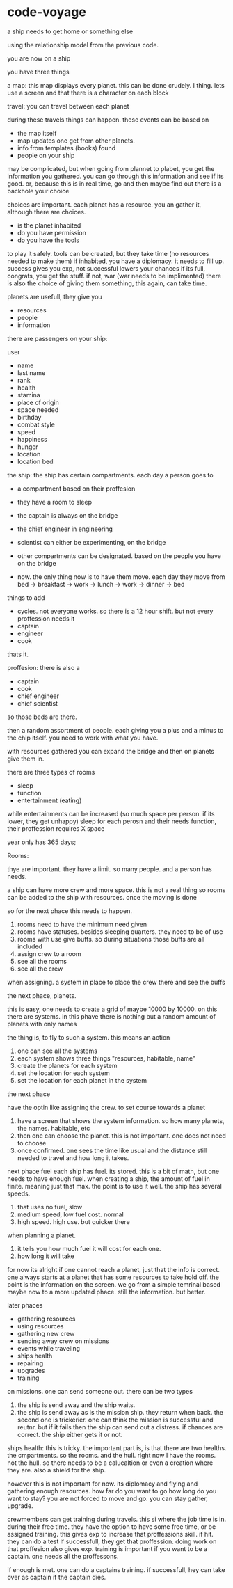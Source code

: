 # code-voyage
 a ship needs to get home or something else

using the relationship model from the previous code.

you are now on a ship

you have three things

a map: this map displays every planet. this can be done crudely. I thing. lets use a screen and that there is a character on each block

travel: you can travel between each planet

during these travels things can happen. these events can be based on
- the map itself
- map updates one get from other planets.
- info from templates (books) found
- people on your ship

may be complicated, but when going from plannet to plabet, you get the information you gathered.
you can go through this information and see if its good. or, because this is in real time, go and then maybe find out there is a backhole
your choice

choices are important. each planet has a resource. you an gather it, although there are choices.
- is the planet inhabited
- do you have permission
- do you have the tools

to play it safely. tools can be created, but they take time (no resources needed to make them)
if inhabited, you have a diplomacy. it needs to fill up. success gives you exp, not successful lowers your chances
if its full, congrats, you get the stuff. if not, war (war needs to be implimented)
there is also the choice of giving them something, this again, can take time.

planets are usefull, they give you
- resources
- people
- information

there are passengers on your ship: 

user
- name
- last name
- rank
- health
- stamina
- place of origin
- space needed
- birthday
- combat style
- speed
- happiness
- hunger
- location
- location bed

the ship: the ship has certain compartments. each day a person goes to
- a compartment based on their proffesion
- they have a room to sleep
- the captain is always on the bridge
- the chief engineer in engineering
- scientist can either be experimenting, on the bridge
- other compartments can be designated. based on the people you have on the bridge

- now. the only thing now is to have them move. each day they move from bed -> breakfast -> work -> lunch -> work -> dinner -> bed

things to add

- cycles. not everyone works. so there is a 12 hour shift. but not every proffession needs it
- captain
- engineer
- cook

thats it.

proffesion:
there is also a
- captain
- cook
- chief engineer
- chief scientist

so those beds are there.

then a random assortment of people. each giving you a plus and a minus to the chip itself. you need to work with what you have.

with resources gathered you can expand the bridge and then on planets give them in.

there are three types of rooms

- sleep
- function
- entertainment (eating)

while entertainments can be increased (so much space per person. if its lower, they get unhappy)
sleep for each perosn and their needs
function, their proffession requires X space

year only has 365 days;

Rooms:

thye are important. they have a limit. so many people. and a person has needs.

a ship can have more crew and more space. this is not a real thing so rooms can be added to the ship with resources. once the moving is done


so for the next phace this needs to happen.

1. rooms need to have the minimum need given
2. rooms have statuses. besides sleeping quarters. they need to be of use
3. rooms with use give buffs. so during situations those buffs are all included
4. assign crew to a room
5. see all the rooms
6. see all the crew

when assigning. a system in place to place the crew there and see the buffs

the next phace, planets.

this is easy, one needs to create a grid of maybe 10000 by 10000. on this
there are systems. in this phave there is nothing but a random amount of planets with only names

the thing is, to fly to such a system. this means an action

1. one can see all the systems
2. each system shows three things "resources, habitable, name"
3. create the planets for each system
4. set the location for each system
5. set the location for each planet in the system

the next phace

have the optin like assigning the crew. to set course towards a planet
1. have a screen that shows the system information. so how many planets, the names. habitable, etc
2. then one can choose the planet. this is not important. one does not need to choose
3. once confirmed. one sees the time like usual and the distance still needed to travel and how long it takes.

next phace fuel
each ship has fuel. its stored. this is a bit of math, but one needs to have enough fuel.
when creating a ship, the amount of fuel in finite. meaning just that max. the point is to use it well.
the ship has several speeds.
1. that uses no fuel, slow
2. medium speed, low fuel cost. normal
3. high speed. high use. but quicker there

when planning a planet.
1. it tells you how much fuel it will cost for each one.
2. how long it will take

for now its alright if one cannot reach a planet, just that the info is correct. one always starts at a planet that has
some resources to take hold off. the point is the information on the screen. we go from a simple temrinal based
maybe now to a more updated phace. still the information. but better.

later phaces
- gathering resources
- using resources
- gathering new crew
- sending away crew on missions
- events while traveling
- ships health
- repairing
- upgrades
- training

on missions. one can send someone out. there can be two types
1. the ship is send away and the ship waits.
2. the ship is send away as is the mission ship. they return when back.
the second one is trickerier. one can think the mission is successful and reutnr. but if it fails
then the ship can send out a distress. if chances are correct. the ship either gets it or not.

ships health: this is tricky. the important part is, is that there are two healths. the cmpartments. so the rooms. and the hull.
right now I have the rooms. not the hull. so there needs to be a calucaltion or even a creation where they are.
also a shield for the ship.

however this is not important for now. its diplomacy and flying and gathering enough resources. how far do you want to go
how long do you want to stay? you are not forced to move and go. you can stay gather, upgrade.

crewmembers can get training during travels. this si where the job time is in. during their free time. they have the option
to have some free time, or be assigned training. this gives exp to increase that proffessions skill. if hit. they can do a test
if successfull, they get that proffession. doing work on that proffesion also gives exp. training is important if you want
to be a captain. one needs all the proffessons.

if enough is met. one can do a captains training. if successfull, hey can take over as captain if the captain dies.